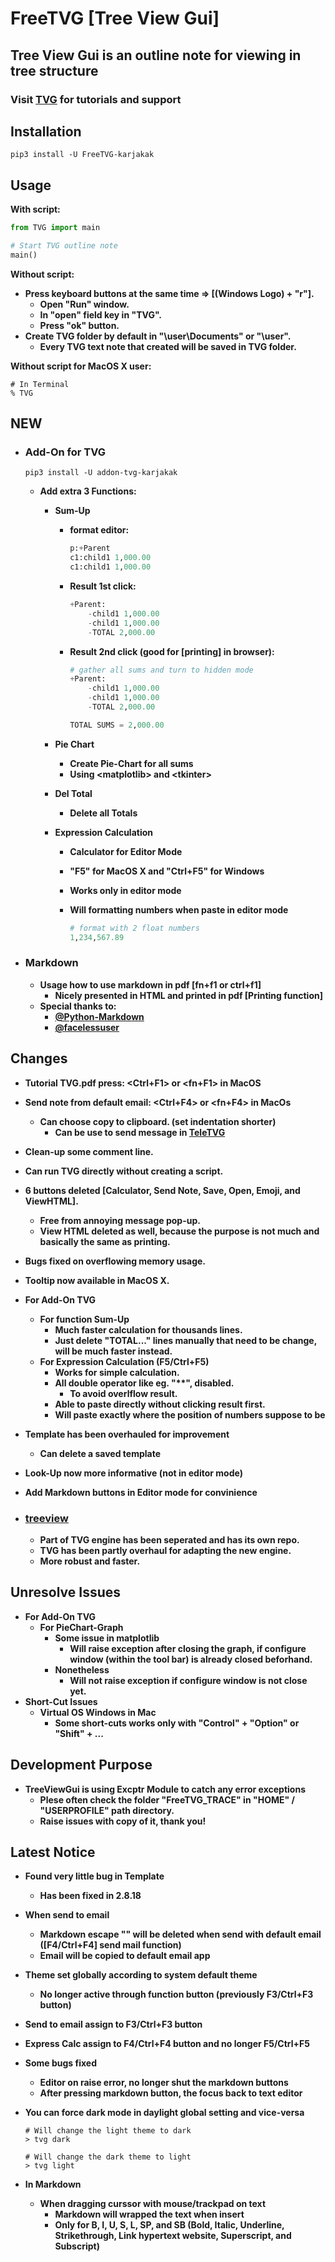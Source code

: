 # FreeTVG [Tree View Gui]

## **Tree View Gui is an outline note for viewing in tree structure**

### **Visit [TVG](https://treeviewgui.work) for tutorials and support**

## Installation

```pip3 install -U FreeTVG-karjakak```

## Usage

**With script:**

```Python
from TVG import main

# Start TVG outline note
main()
```

**Without script:**

* **Press keyboard buttons at the same time => [(Windows Logo) + "r"].**
  * **Open "Run" window.**
  * **In "open" field key in "TVG".**
  * **Press "ok" button.**
* **Create TVG folder by default in "\user\Documents" or "\user".**
  * **Every TVG text note that created will be saved in TVG folder.**  

**Without script for MacOS X user:**  

```Terminal
# In Terminal
% TVG
```

## NEW

* ### **Add-On for TVG**

  ```Terminal
  pip3 install -U addon-tvg-karjakak
  ```

  * **Add extra 3 Functions:**
    * **Sum-Up**
      * **format editor:**

        ```Python
        p:+Parent
        c1:child1 1,000.00
        c1:child1 1,000.00
        ```

      * **Result 1st click:**

        ```Python
        +Parent:
            -child1 1,000.00
            -child1 1,000.00
            -TOTAL 2,000.00
        ```

      * **Result 2nd click (good for \[printing] in browser):**

        ```Python
        # gather all sums and turn to hidden mode
        +Parent:
            -child1 1,000.00
            -child1 1,000.00
            -TOTAL 2,000.00

        TOTAL SUMS = 2,000.00
        ```

    * **Pie Chart**
      * **Create Pie-Chart for all sums**
      * **Using \<matplotlib> and \<tkinter>**
    * **Del Total**
      * **Delete all Totals**
    * **Expression Calculation**
      * **Calculator for Editor Mode**
      * **"F5" for MacOS X and "Ctrl+F5" for Windows**
      * **Works only in editor mode**
      * **Will formatting numbers when paste in editor mode**

        ```Python
        # format with 2 float numbers
        1,234,567.89
        ```

* ### **Markdown**

  * **Usage how to use markdown in pdf [fn+f1 or ctrl+f1]**
    * **Nicely presented in HTML and printed in pdf [Printing function]**
  * **Special thanks to:**
    * **[@Python-Markdown](https://github.com/Python-Markdown/markdown)**
    * **[@facelessuser](https://github.com/facelessuser/pymdown-extensions)**

## Changes

* **Tutorial TVG.pdf press: <Ctrl+F1> or <fn+F1> in MacOS**
* **Send note from default email: <Ctrl+F4> or <fn+F4> in MacOs**
  * **Can choose copy to clipboard. (set indentation shorter)**
    * **Can be use to send message in [TeleTVG](https://github.com/kakkarja/TeleTVG)**
* **Clean-up some comment line.**
* **Can run TVG directly without creating a script.**
* **6 buttons deleted [Calculator, Send Note, Save, Open, Emoji, and ViewHTML].**
  * **Free from annoying message pop-up.**
  * **View HTML deleted as well, because the purpose is not much and basically the same as printing.**
* **Bugs fixed on overflowing memory usage.**
* **Tooltip now available in MacOS X.**
* **For Add-On TVG**
  * **For function Sum-Up**
    * **Much faster calculation for thousands lines.**
    * **Just delete "TOTAL..." lines manually that need to be change, will be much faster instead.**
  * **For Expression Calculation (F5/Ctrl+F5)**
    * **Works for simple calculation.**
    * **All double operator like eg. "\*\*", disabled.**
      * **To avoid overlflow result.**
    * **Able to paste directly without clicking result first.**
    * **Will paste exactly where the position of numbers suppose to be**
* **Template has been overhauled for improvement**
  * **Can delete a saved template**
* **Look-Up now more informative (not in editor mode)**
* **Add Markdown buttons in Editor mode for convinience**

* ### [treeview](https://github.com/kakkarja/TV)

  * **Part of TVG engine has been seperated and has its own repo.**
  * **TVG has been partly overhaul for adapting the new engine.**
  * **More robust and faster.**

## Unresolve Issues

* **For Add-On TVG**
  * **For PieChart-Graph**
    * **Some issue in matplotlib**
      * **Will raise exception after closing the graph, if configure window (within the tool bar) is already closed beforhand.**
    * **Nonetheless**
      * **Will not raise exception if configure window is not close yet.**
* **Short-Cut Issues**
  * **Virtual OS Windows in Mac**
    * **Some short-cuts works only with "Control" + "Option" or "Shift" + ...**

## Development Purpose

* **TreeViewGui is using Excptr Module to catch any error exceptions**
  * **Plese often check the folder "FreeTVG_TRACE" in "HOME" / "USERPROFILE" path directory.**
  * **Raise issues with copy of it, thank you!**

## Latest Notice

* **Found very little bug in Template**
  * **Has been fixed in 2.8.18**
* **When send to email**
  * **Markdown escape "\" will be deleted when send with default email ([F4/Ctrl+F4] send mail function)**
  * **Email will be copied to default email app**
* **Theme set globally according to system default theme**
  * **No longer active through function button (previously F3/Ctrl+F3 button)**
* **Send to email assign to F3/Ctrl+F3 button**
* **Express Calc assign to F4/Ctrl+F4 button and no longer F5/Ctrl+F5**
* **Some bugs fixed**
  * **Editor on raise error, no longer shut the markdown buttons**
  * **After pressing markdown button, the focus back to text editor**
* **You can force dark mode in daylight global setting and vice-versa**

  ```Terminal
  # Will change the light theme to dark
  > tvg dark

  # Will change the dark theme to light
  > tvg light
  ```

* **In Markdown**
  * **When dragging curssor with mouse/trackpad on text**
    * **Markdown will wrapped the text when insert**
    * **Only for B, I, U, S, L, SP, and SB (Bold, Italic, Underline, Strikethrough, Link hypertext website, Superscript, and Subscript)**
